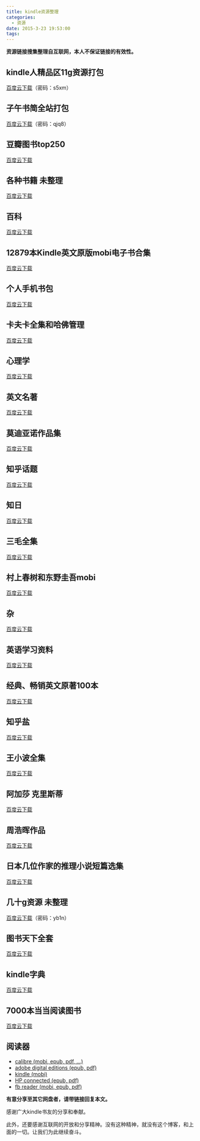 ```yaml
---
title: kindle资源整理
categories:
  - 资源
date: 2015-3-23 19:53:00
tags:
---
```


**资源链接搜集整理自互联网，本人不保证链接的有效性。**

## kindle人精品区11g资源打包 ##

[百度云下载](http://pan.baidu.com/s/1gdJ6ibD)（密码：s5xm）

## 子午书简全站打包 ##

[百度云下载](http://pan.baidu.com/s/1os4MQ)（密码：qjq8）

## 豆瓣图书top250 ##

[百度云下载](http://pan.baidu.com/s/1lKIiq)

<!--more-->

## 各种书籍 未整理 ##

[百度云下载](http://pan.baidu.com/s/1qWmEjhE)

## 百科 ##

[百度云下载](http://pan.baidu.com/s/1ntr3WHr)

## 12879本Kindle英文原版mobi电子书合集 ##

[百度云下载](http://pan.baidu.com/s/1i39TawH)

## 个人手机书包 ##

[百度云下载](http://pan.baidu.com/s/1c0H4Kog)

## 卡夫卡全集和哈佛管理 ##

[百度云下载](http://pan.baidu.com/share/link?shareid=1080906058&uk=1412470983)

## 心理学 ##

[百度云下载](http://pan.baidu.com/s/17mp8P)

## 英文名著 ##

[百度云下载](http://pan.baidu.com/share/link?shareid=1085345509&uk=387768997)

## 莫迪亚诺作品集 ##

[百度云下载](http://pan.baidu.com/s/1sjNSRtr)

## 知乎话题 ##

[百度云下载](http://pan.baidu.com/s/1sjLkZ97)

## 知日 ##

[百度云下载](http://pan.baidu.com/s/1kT85Zp1)

## 三毛全集 ##

[百度云下载](http://pan.baidu.com/s/1gdgTSl1)

## 村上春树和东野圭吾mobi ##

[百度云下载](http://pan.baidu.com/s/1qW9bJkS)

## 杂 ##

[百度云下载](http://pan.baidu.com/s/1i3zMAEh)

## 英语学习资料 ##

[百度云下载](http://pan.baidu.com/s/1sjugDQ1)

## 经典、畅销英文原著100本 ##

[百度云下载](http://pan.baidu.com/s/1gdELWgN)

## 知乎盐 ##

[百度云下载](http://pan.baidu.com/s/1eQAereE)

## 王小波全集 ##

[百度云下载](http://pan.baidu.com/s/1i3uzhbB)

## 阿加莎 克里斯蒂 ##

[百度云下载](http://pan.baidu.com/s/1qW0q3Kg)

## 周浩晖作品 ##

[百度云下载](http://pan.baidu.com/s/1sjqLbzB)

## 日本几位作家的推理小说短篇选集 ##

[百度云下载](http://pan.baidu.com/s/1eQzoVWA)

## 几十g资源 未整理 ##

[百度云下载](http://pan.baidu.com/s/1gdy787x)（密码：yb1n）

## 图书天下全套 ##

[百度云下载](http://pan.baidu.com/s/1pJDjOJx)

## kindle字典 ##

[百度云下载](http://pan.baidu.com/s/1gdEgezD)

## 7000本当当阅读图书 ##

[百度云下载](http://pan.baidu.com/share/link?uk=1459936824&shareid=3702424259)

## 阅读器 ##

+ [calibre (mobi, epub, pdf, ...)](http://calibre-ebook.com/)
+ [adobe digital editions (epub, pdf)](http://www.adobe.com/solutions/ebook/digital-editions/download.html)
+ [kindle (mobi)](https://www.amazon.cn/gp/digital/fiona/kcp-landing-page?ie=UTF8)
+ [HP connected (epub, pdf)](http://apps.microsoft.com/windows/zh-cn/app/hp-connected/60e90a6e-c7ae-4adf-9d97-9d42be49a59a)
+ [fb reader (mobi, epub, pdf)](http://fbreader.org/)

**有意分享至其它网盘者，请带链接回复本文。**

感谢广大kindle书友的分享和奉献。

此外，还要感谢互联网的开放和分享精神。没有这种精神，就没有这个博客，和上面的一切。让我们为此继续奋斗。